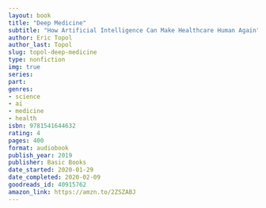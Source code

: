 ```yaml
---
layout: book
title: "Deep Medicine"
subtitle: "How Artificial Intelligence Can Make Healthcare Human Again"
author: Eric Topol
author_last: Topol
slug: topol-deep-medicine
type: nonfiction
img: true
series: 
part: 
genres:
- science
- ai
- medicine
- health
isbn: 9781541644632
rating: 4
pages: 400
format: audiobook
publish_year: 2019
publisher: Basic Books
date_started: 2020-01-29
date_completed: 2020-02-09
goodreads_id: 40915762
amazon_link: https://amzn.to/2ZSZABJ
---
```

